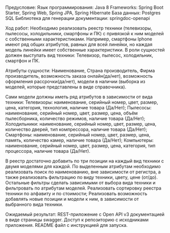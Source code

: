 Предусловие:
Язык программирования: Java 8
Frameworks: Spring Boot Starter, Spring Web, Spring JPA, Spring Hibernate
База данных: Postgres SQL
Библиотека для генерации документации: springdoc-openapi


Ход работ:
Необходимо реализовать реестр техники (телевизоры, пылесосы, холодильники, смартфоны и ПК) с привязкой к ним моделей с 
собственными характеристиками. Например, смартфоны Iphone имеют ряд общих атрибутов, равных для всей линейки, но каждая 
модель линейки имеет собственные характеристики.
В роли сущностей должен выступать вид техники: Телевизор, пылесос, холодильник, смартфон и ПК.

Атрибуты сущности: Наименование, Страна производитель, Фирма производитель, возможность заказа онлайн(да/нет), 
возможность оформления рассрочки(да/нет), модели в наличии (выборка из моделей, которые представлены в виде справочника).

Сами модели должны иметь ряд атрибутов в зависимости от вида техники:
Телевизоры: наименование, серийный номер, цвет, размер, цена, категория, технология, наличие товара (Да/Нет);
Пылесосы: наименование, серийный номер, цвет, размер, цена, объём пылесборника, количество режимов, наличие товара (Да/Нет);
Холодильники: наименование, серийный номер, цвет, размер, цена, количество дверей, тип компрессора, наличие товара (Да/Нет);
Смартфоны: наименование, серийный номер, цвет, размер, цена, память, количество камер, наличие товара (Да/Нет);
Компьютеры: наименование, серийный номер, цвет, размер, цена, категория, тип процессора, наличие товара (Да/Нет).

В реестр достаточно добавить по три позиции на каждый вид техники с двумя моделями для каждой.
По выделенным атрибутам необходимо реализовать поиск по наименованию, вне зависимости от регистра, а также реализовать 
фильтрацию по виду техники, цвету, цене (от/до). Остальные фильтры сделать зависимыми от выбора вида техники и 
фильтровать по атрибутам моделей.
Реализовать сортировку реестра техники по алфавиту и по стоимости;
Реализовать возможность добавлять новые позиции и модели к ним, в зависимости от выбранного вида техники.

Ожидаемый результат:
REST-приложение с Open API v3 документацией в виде страницы swagger. Доступ к репозиторию с исходниками приложения. 
README файл с инструкцией для запуска.
